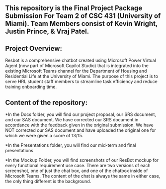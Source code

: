 This repository is the Final Project Package Submission For Team 2 of CSC 431 (University of Miami). Team Members consist of Kevin Wright, Justin Prince, & Vraj Patel.
-------------------------------------------------------------------------------------------------------------------------------------------------------------------------------------------------

Project Overview:
-------------------------------------------------------------------------------------------------------------------------------------------------------------------------------------------------
Resbot is a comprehensive chatbot created using Microsoft Power Virtual Agent (now part of Microsoft Copilot Studio) that is integrated into the existing Microsoft Teams channel for the Department of Housing and Residential Life at the University of Miami. The purpose of this project is to serve HRL student staff members to streamline task efficiency and reduce training onboarding time.

Content of the repository:
-------------------------------------------------------------------------------------------------------------------------------------------------------------------------------------------------
*In the Docs folder, you will find our project proposal, our SRS document, and our SAS document. We have corrected our SRS document in accordance with the feedback given in the original submission. We have NOT corrected our SAS document and have uploaded the original one for which we were given a score of 13/15.

*In the Presentations folder, you will find our mid-term and final presentations

*In the Mockup Folder, you will find screenshots of our ResBot mockup for every functional requirement use case. There are two versions of each screenshot, one of just the chat box, and one of the chatbox inside of Microsoft Teams. The content of the chat is always the same in either case, the only thing different is the background.

